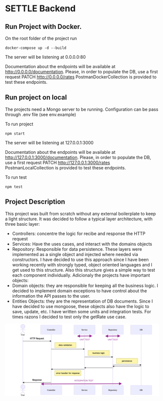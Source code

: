 # SETTLE Backend

## Run Project with Docker.

On the root folder of the project run

```
docker-compose up -d --build
```
The server will be listening at 0.0.0.0:80

Documentation about the endpoints will be available at http://0.0.0.0/documentation. 
Please, in order to populate the DB, use a first request  PATCH http://0.0.0.0/rates PostmanDockerCollection is provided to test these endpoints.


## Run project on local

The projects need a Mongo server to be running. Configuration can be pass through .env file (see env.example)

To run project 

```
npm start
```

The server will be listening at 127.0.0.1:3000

Documentation about the endpoints will be available at http://127.0.0.1:3000/documentation. Please, in order to populate the DB, use a first request  PATCH http://127.0.0.1:3000/rates  PostmanLocalCollection is provided to test these endpoints. 

To run test

```
npm test
```

## Project Description

This project was built from scratch without any external boilerplate to keep a light structure. It was decided to follow a typical layer architecture, with three basic layer:
* Controllers: concentre the logic for recibe and response the HTTP request
* Services: Have the uses cases, and interact with the domains objects
* Repository: Responsible for data persistence. 
These layers were implemented as a single object and injected where needed via constructors.  I have decided to use this approach since I have been working recently with strongly typed, object oriented languages and I get used to this structure. Also this structure gives a simple way to test each component individually.
Adicionaly the projects have important objects:
* Domain objects: they are responsible for keeping all the business logic. I decided to implement domain exceptions to have control about the information the API passes to the user.
* Entities Objects: they are the representation of DB documents. Since I have decided to use mongoose, these objects also have the logic to save, update, etc.
I have written some units and integration tests. For times razons I decided to test only the getRate use case.

![Structure overview](mermaid-diagram.png "Project struture")

